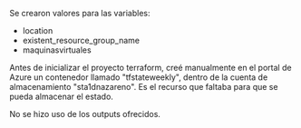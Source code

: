 Se crearon valores para las variables:
- location
- existent_resource_group_name
- maquinasvirtuales

Antes de inicializar el proyecto terraform, creé manualmente en el portal de Azure un contenedor llamado "tfstateweekly", dentro de la cuenta de almacenamiento "sta1dnazareno". Es el recurso que faltaba para que se pueda almacenar el estado.

No se hizo uso de los outputs ofrecidos.